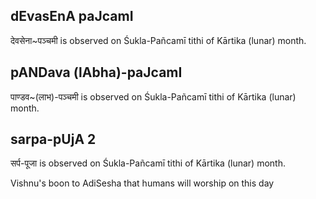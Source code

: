 ## dEvasEnA paJcamI

देवसेना~पञ्चमी is observed on Śukla-Pañcamī tithi of Kārtika (lunar) month.



## pANDava (lAbha)-paJcamI

पाण्डव~(लाभ)-पञ्चमी is observed on Śukla-Pañcamī tithi of Kārtika (lunar) month.



## sarpa-pUjA 2

सर्प-पूजा is observed on Śukla-Pañcamī tithi of Kārtika (lunar) month.

Vishnu's boon to AdiSesha that humans will worship on this day

